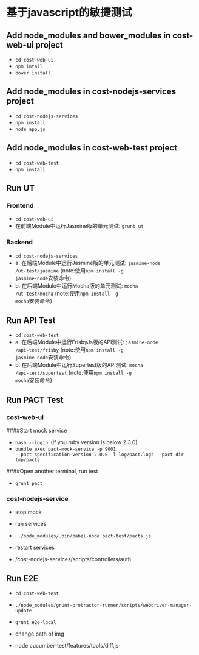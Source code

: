 # 基于javascript的敏捷测试

##  Add node_modules and bower_modules in cost-web-ui project
* <code>cd cost-web-ui</code>
* <code>npm intall</code>
* <code>bower install</code>

##  Add node_modules in cost-nodejs-services project
* <code>cd cost-nodejs-services</code>
* <code>npm install</code>
* <code>node app.js</code>

##  Add node_modules in cost-web-test project
* <code>cd cost-web-test</code>
* <code>npm install</code>

## Run UT
### Frontend
* <code>cd cost-web-ui</code>
* 在前端Module中运行Jasmine版的单元测试: <code>grunt ut</code>

### Backend
* <code>cd cost-nodejs-services</code>
* a. 在后端Module中运行Jasmine版的单元测试: <code>jasmine-node /ut-test/jasmine</code>
  (note:使用<code>npm install -g jasmine-node</code>安装命令)
* b. 在后端Module中运行Mocha版的单元测试: <code>mocha /ut-test/mocha</code>
  (note:使用<code>npm install -g mocha</code>安装命令)


## Run API Test
* <code>cd cost-web-test</code>
* a. 在后端Module中运行FrisbyJs版的API测试: <code>jasmine-node /api-test/frisby</code>
  (note:使用<code>npm install -g jasmine-node</code>安装命令)
* b. 在后端Module中运行Supertest版的API测试: <code>mocha /api-test/supertest</code>
  (note:使用<code>npm install -g mocha</code>安装命令)
 
  
## Run PACT Test
### cost-web-ui
####Start mock service 
* <code>bash --login </code>(If you ruby version is below 2.3.0)
* <code>bundle exec pact-mock-service -p 9001 --pact-specification-version 2.0.0 -l log/pact.logs --pact-dir tmp/pacts </code>

####Open another terminal, run test
* <code>grunt pact </code>

### cost-nodejs-service
* stop mock
* run services
* <code> ./node_modules/.bin/babel-node pact-test/pacts.js </code>

* restart services
* /cost-nodejs-services/scripts/controllers/auth

## Run E2E
* <code>cd cost-web-test</code>
* <code>./node_modules/grunt-protractor-runner/scripts/webdriver-manager-update </code>
* <code>grunt e2e-local</code>

* change path of img 
* node cucumber-test/features/tools/diff.js






